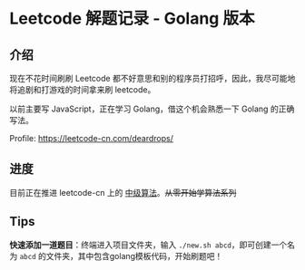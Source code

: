 # Leetcode 解题记录 - Golang 版本

## 介绍

现在不花时间刷刷 Leetcode 都不好意思和别的程序员打招呼，因此，我尽可能地将追剧和打游戏的时间拿来刷 leetcode。

以前主要写 JavaScript，正在学习 Golang，借这个机会熟悉一下 Golang 的正确写法。

Profile: https://leetcode-cn.com/deardrops/

## 进度

目前正在推进 leetcode-cn 上的 [中级算法](https://leetcode-cn.com/explore/interview/card/top-interview-questions-medium)。~~从零开始学算法系列~~

## Tips

**快速添加一道题目**：终端进入项目文件夹，输入 `./new.sh abcd`，即可创建一个名为 `abcd` 的文件夹，其中包含golang模板代码，开始刷题吧！

